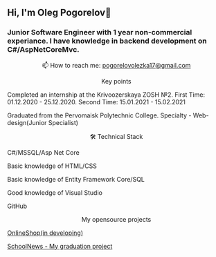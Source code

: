    <h2>Hi, I'm Oleg Pogorelov👋</h2>
<h3>Junior Software Engineer with 1 year non-commercial experiance. I have  knowledge in backend development on C#/AspNetCoreMvc.</h3>

<p align='center'>
   <a href="https://www.linkedin.com/in/oleg-pogorelov-6067981b0/">
   </a>
   <a href="https://t.me/aleh_123">
   </a>
<p align='center'>
   📫 How to reach me: <a href='mailto:pogorelovolezka17@gmail.com'>pogorelovolezka17@gmail.com</a>
</p>

   <p align='center'>Key points</p>
<p>Completed an internship at the Krivoozerskaya ZOSH №2. First Time: 01.12.2020 - 25.12.2020. Second Time: 15.01.2021 - 15.02.2021</p>
<p>Graduated from the Pervomaisk Polytechnic College. Specialty - Web-design(Junior Specialist)</p>

<p align='center'>🛠 Technical Stack</p>
   <p>C#/MSSQL/Asp Net Core</p>
   <p>Basic knowledge of HTML/CSS</p>
   <p>Basic knowledge of Entity Framework Core/SQL</p>
   <p>Good knowledge of Visual Studio</p>
   <p> GitHub</p>


<p align='center'>My opensource projects</p>
<p><a href="https://github.com/pogorelovolezka/OnlineShop">OnlineShop(in developing)</a></p>
<p>  <a href="https://github.com/pogorelovolezka/SchoolNews1">SchoolNews - My graduation project
</a></p>
   

<div align="center" style="margin: 40px 0">
   <a href="https://github.com/pogorelovolezka">
      
   </a>
</div>

